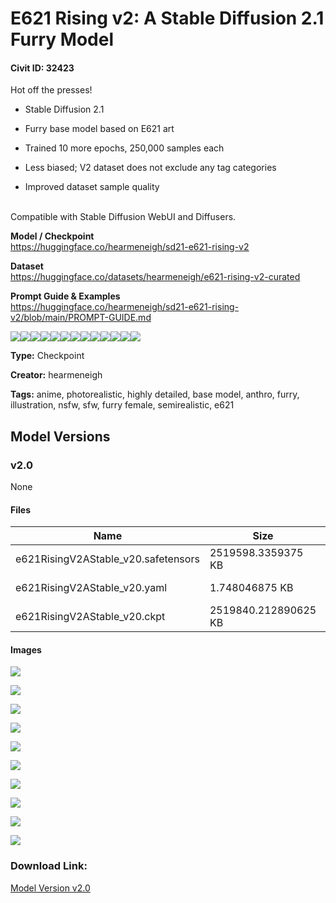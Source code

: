 # E621 Rising v2: A Stable Diffusion 2.1 Furry Model

#### Civit ID: 32423

<p>Hot off the presses!</p><ul><li><p>Stable Diffusion 2.1</p></li><li><p>Furry base model based on E621 art</p></li><li><p>Trained 10 more epochs, 250,000 samples each</p></li><li><p>Less biased; V2 dataset does not exclude any tag categories</p></li><li><p>Improved dataset sample quality</p></li></ul><p><br />Compatible with Stable Diffusion WebUI and Diffusers.</p><p></p><p><strong>Model / Checkpoint</strong><br /><a target="_blank" rel="ugc" href="https://huggingface.co/hearmeneigh/sd21-e621-rising-v2"><u>https://huggingface.co/hearmeneigh/sd21-e621-rising-v2</u></a></p><p><strong>Dataset</strong><br /><a target="_blank" rel="ugc" href="https://huggingface.co/datasets/hearmeneigh/e621-rising-v2-curated"><u>https://huggingface.co/datasets/hearmeneigh/e621-rising-v2-curated</u></a></p><p><strong>Prompt Guide &amp; Examples</strong><br /><a target="_blank" rel="ugc" href="https://huggingface.co/hearmeneigh/sd21-e621-rising-v2/blob/main/PROMPT-GUIDE.md"><u>https://huggingface.co/hearmeneigh/sd21-e621-rising-v2/blob/main/PROMPT-GUIDE.md</u></a><br /></p><img src="https://imagecache.civitai.com/xG1nkqKTMzGDvpLrqFT7WA/a6e7cff0-ab62-45bd-4d60-3532b3999b00/width=525/a6e7cff0-ab62-45bd-4d60-3532b3999b00.jpeg" /><img src="https://imagecache.civitai.com/xG1nkqKTMzGDvpLrqFT7WA/7d65b9af-6128-4123-b730-c41a33be1400/width=525/7d65b9af-6128-4123-b730-c41a33be1400.jpeg" /><img src="https://imagecache.civitai.com/xG1nkqKTMzGDvpLrqFT7WA/fa017a72-d5b5-4bee-6325-b47c44a61300/width=525/fa017a72-d5b5-4bee-6325-b47c44a61300.jpeg" /><img src="https://imagecache.civitai.com/xG1nkqKTMzGDvpLrqFT7WA/1dc15d6a-826e-46ff-0fdc-884586b06c00/width=525/1dc15d6a-826e-46ff-0fdc-884586b06c00.jpeg" /><img src="https://imagecache.civitai.com/xG1nkqKTMzGDvpLrqFT7WA/52d8ee73-04d6-4b0c-c3bc-69f179079b00/width=525/52d8ee73-04d6-4b0c-c3bc-69f179079b00.jpeg" /><img src="https://imagecache.civitai.com/xG1nkqKTMzGDvpLrqFT7WA/6c3095ea-a8fb-481e-677e-9f74ad9e0400/width=525/6c3095ea-a8fb-481e-677e-9f74ad9e0400.jpeg" /><img src="https://imagecache.civitai.com/xG1nkqKTMzGDvpLrqFT7WA/dfaba5b5-70f9-4763-690f-d6f0ccdecf00/width=525/dfaba5b5-70f9-4763-690f-d6f0ccdecf00.jpeg" /><img src="https://imagecache.civitai.com/xG1nkqKTMzGDvpLrqFT7WA/6b488763-49ef-44bd-5033-977c066bda00/width=525/6b488763-49ef-44bd-5033-977c066bda00.jpeg" /><img src="https://imagecache.civitai.com/xG1nkqKTMzGDvpLrqFT7WA/4a171941-3114-43f5-6339-2dc4e4070e00/width=525/4a171941-3114-43f5-6339-2dc4e4070e00.jpeg" /><img src="https://imagecache.civitai.com/xG1nkqKTMzGDvpLrqFT7WA/3ee2b5c5-1e41-4138-971a-873c8b499600/width=525/3ee2b5c5-1e41-4138-971a-873c8b499600.jpeg" /><img src="https://imagecache.civitai.com/xG1nkqKTMzGDvpLrqFT7WA/21272afc-f521-442a-6799-f765952d3a00/width=525/21272afc-f521-442a-6799-f765952d3a00.jpeg" /><img src="https://imagecache.civitai.com/xG1nkqKTMzGDvpLrqFT7WA/d72c3265-e0ef-41e3-dfd2-7fdb3b574800/width=525/d72c3265-e0ef-41e3-dfd2-7fdb3b574800.jpeg" /><img src="https://imagecache.civitai.com/xG1nkqKTMzGDvpLrqFT7WA/1229d9d7-a03e-4627-91da-b872ec68d100/width=525/1229d9d7-a03e-4627-91da-b872ec68d100.jpeg" />

**Type:** Checkpoint

**Creator:** hearmeneigh

**Tags:** anime, photorealistic, highly detailed, base model, anthro, furry, illustration, nsfw, sfw, furry female, semirealistic, e621

## Model Versions

### v2.0

None

#### Files

| Name | Size | Type | Format | Download Url | AutoV1 | AutoV2 | SHA256 | CRC32 | BLAKE3 |
| --- | --- | --- | --- | --- | --- | --- | --- | --- | --- |
| e621RisingV2AStable_v20.safetensors | 2519598.3359375 KB | Model | SafeTensor | https://civitai.com/api/download/models/38862 | 8FB2946D | A1E877D375 | A1E877D37541D21CF155CDEDDB0EE20206B4ADF388967FB6DA571FDDC2AB7698 | 192008D6 | 418705AB2E95D20C0BA9DA551FD2407685772DBFC1050322302B0F0287FEC706 |
| e621RisingV2AStable_v20.yaml | 1.748046875 KB | Config | Other | https://civitai.com/api/download/models/38862?type=Config&format=Other | - | E61D2F1998 | E61D2F1998021823EB8AB98A3D7104358B047647C844662AA595DEEA72E225AE | FCAB131A | B8B57185F2326A76373365974E2F97CC1845082ABE22DAC68EBE0A2E9ACFEE4C |
| e621RisingV2AStable_v20.ckpt | 2519840.212890625 KB | Model | PickleTensor | https://civitai.com/api/download/models/38862?type=Model&format=PickleTensor&size=full&fp=fp16 | E70A2B11 | BECB35BCDD | BECB35BCDD05BE6C505F3D09F81D1BF80CCD5C4C8E8BC9B0F4E144800612C265 | 8BA261A6 | 0B9FD45FC5B056C71F4AD9FD117DFB298395A6A563AE7384B0F09B3F6A2E9B5B |

#### Images

<p><img src="https://image.civitai.com/xG1nkqKTMzGDvpLrqFT7WA/b436208a-c813-45dc-d468-60c1f9008600/width=450/430493.jpeg" /></p>

<p><img src="https://image.civitai.com/xG1nkqKTMzGDvpLrqFT7WA/c3e579d7-b73b-4279-10da-9e69213e7500/width=450/430487.jpeg" /></p>

<p><img src="https://image.civitai.com/xG1nkqKTMzGDvpLrqFT7WA/328f46ed-999c-4db4-09ea-7f3d93804900/width=450/430494.jpeg" /></p>

<p><img src="https://image.civitai.com/xG1nkqKTMzGDvpLrqFT7WA/b74c82c8-df70-43c4-0130-053943076600/width=450/430492.jpeg" /></p>

<p><img src="https://image.civitai.com/xG1nkqKTMzGDvpLrqFT7WA/f13d8a7d-71fb-4ea1-4366-704c290e8600/width=450/430495.jpeg" /></p>

<p><img src="https://image.civitai.com/xG1nkqKTMzGDvpLrqFT7WA/d13b667b-1cc4-4859-461a-0079116cee00/width=450/430488.jpeg" /></p>

<p><img src="https://image.civitai.com/xG1nkqKTMzGDvpLrqFT7WA/9b1bbad3-633e-4696-b344-d457ff95d400/width=450/430485.jpeg" /></p>

<p><img src="https://image.civitai.com/xG1nkqKTMzGDvpLrqFT7WA/7e864e1c-b196-401b-74d0-2febb3211d00/width=450/430490.jpeg" /></p>

<p><img src="https://image.civitai.com/xG1nkqKTMzGDvpLrqFT7WA/7db6c2b6-43b9-4fbc-8f23-a8248ce4f500/width=450/430484.jpeg" /></p>

<p><img src="https://image.civitai.com/xG1nkqKTMzGDvpLrqFT7WA/31592dbf-86dc-437f-7f3e-3f444108cf00/width=450/430491.jpeg" /></p>

### Download Link:

[Model Version v2.0](https://civitai.com/api/download/models/38862)

